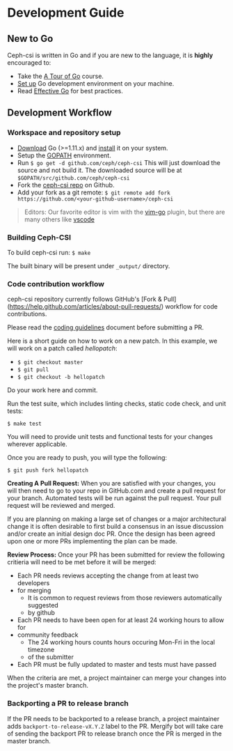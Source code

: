 # Development Guide

## New to Go

Ceph-csi is written in Go and if you are new to the language,
it is **highly** encouraged to:

* Take the [A Tour of Go](http://tour.golang.org/welcome/1) course.
* [Set up](https://golang.org/doc/code.html) Go development environment on your machine.
* Read [Effective Go](https://golang.org/doc/effective_go.html) for best practices.

## Development Workflow

### Workspace and repository setup

* [Download](https://golang.org/dl/) Go (>=1.11.x) and
   [install](https://golang.org/doc/install) it on your system.
* Setup the [GOPATH](http://www.g33knotes.org/2014/07/60-second-count-down-to-go.html)
   environment.
* Run `$ go get -d github.com/ceph/ceph-csi`
   This will just download the source and not build it. The downloaded source
   will be at `$GOPATH/src/github.com/ceph/ceph-csi`
* Fork the [ceph-csi repo](https://github.com/ceph/ceph-csi) on Github.
* Add your fork as a git remote:
   `$ git remote add fork https://github.com/<your-github-username>/ceph-csi`

> Editors: Our favorite editor is vim with the [vim-go](https://github.com/fatih/vim-go)
> plugin, but there are many others like [vscode](https://github.com/Microsoft/vscode-go)

### Building Ceph-CSI

To build ceph-csi run:
`$ make`

The built binary will be present under `_output/` directory.

### Code contribution workflow

ceph-csi repository currently follows GitHub's
[Fork & Pull] (<https://help.github.com/articles/about-pull-requests/>) workflow
for code contributions.

Please read the [coding guidelines](coding.md) document before submitting a PR.

Here is a short guide on how to work on a new patch.  In this example, we will
work on a patch called *hellopatch*:

* `$ git checkout master`
* `$ git pull`
* `$ git checkout -b hellopatch`

Do your work here and commit.

Run the test suite, which includes linting checks, static code check, and unit
tests:

`$ make test`

You will need to provide unit tests and functional tests for your changes
wherever applicable.

Once you are ready to push, you will type the following:

`$ git push fork hellopatch`

**Creating A Pull Request:**
When you are satisfied with your changes, you will then need to go to your repo
in GitHub.com and create a pull request for your branch. Automated tests will
be run against the pull request. Your pull request will be reviewed and merged.

If you are planning on making a large set of changes or a major architectural
change it is often desirable to first build a consensus in an issue discussion
and/or create an initial design doc PR. Once the design has been agreed upon
one or more PRs implementing the plan can be made.

**Review Process:**
Once your PR has been submitted for review the following critieria will
need to be met before it will be merged:

* Each PR needs reviews accepting the change from at least two developers
* for merging
  * It is common to request reviews from those reviewers automatically suggested
  * by github
* Each PR needs to have been open for at least 24 working hours to allow for
* community feedback
  * The 24 working hours counts hours occuring Mon-Fri in the local timezone
  * of the submitter
* Each PR must be fully updated to master and tests must have passed

When the criteria are met, a project maintainer can merge your changes into
the project's master branch.

### Backporting a PR to release branch

If the PR needs to be backported to a release branch, a project maintainer adds
`backport-to-release-vX.Y.Z` label to the PR. Mergify bot will take care of
sending the backport PR to release branch once the PR is merged in the master
branch.
